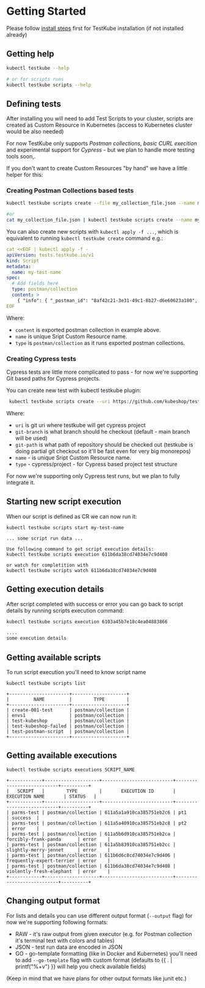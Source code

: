 # Getting Started 

Please follow [install steps](/docs/installing.md) first for TestKube installation (if not installed already)

## Getting help 

```sh
kubectl testkube --help 

# or for scripts runs
kubectl testkube scripts --help 
```

## Defining tests

After installing you will need to add Test Scripts to your cluster, scripts are created as Custom Resource in Kubernetes
(access to Kubernetes cluster would be also needed)

For now TestKube only supports  *Postman collections*, *basic CURL execition* and experimental support for *Cypress* - but we plan to handle more testing tools soon,.

If you don't want to create Custom Resources "by hand" we have a little helper for this: 

### Creating Postman Collections based tests

```sh
kubectl testkube scripts create --file my_collection_file.json --name my-test-name

#or 
cat my_collection_file.json | kubectl testkube scripts create --name my-test-name
```

You can also create new scripts with `kubectl apply -f ...`, 
which is equivalent to running `kubectl testkube create` command e.g.:

```yaml
cat <<EOF | kubectl apply -f -
apiVersion: tests.testkube.io/v1
kind: Script
metadata:
  name: my-test-name
spec:
  # Add fields here
  type: postman/collection
  content: >
    { "info": { "_postman_id": "8af42c21-3e31-49c1-8b27-d6e60623a180", "name": "Kubeshop", "schema": "https://schema.getpostman.com/json/collection/v2.1.0/collection.json" }, "item": [ { "name": "Home", "event": [ { "listen": "test", "script": { "exec": [ "pm.test(\"Body matches string\", function () {", "    pm.expect(pm.response.text()).to.include(\"K8s Accelerator\");", "});" ], "type": "text/javascript" } } ], "request": { "method": "GET", "header": [], "url": { "raw": "https://kubeshop.io/", "protocol": "https", "host": [ "kubeshop", "io" ], "path": [ "" ] } }, "response": [] }, { "name": "Team", "event": [ { "listen": "test", "script": { "exec": [ "pm.test(\"Status code is 200\", function () {", "    pm.response.to.have.status(200);", "});", "", "pm.test(\"Body matches string\", function () {", "    pm.expect(pm.response.text()).to.include(\"Jacek Wysocki\");", "});" ], "type": "text/javascript" } } ], "request": { "method": "GET", "header": [], "url": { "raw": "https://kubeshop.io/our-team", "protocol": "https", "host": [ "kubeshop", "io" ], "path": [ "our-team" ] } }, "response": [] } ] }
EOF
```

Where:

- `content` is exported postman collection in example above. 
- `name` is unique Sript Custom Resource name. 
- `type` is `postman/collection` as it runs exported postman collections.

### Creating Cypress tests

Cypress tests are little more complicated to pass - for now we're supporting Git based paths for Cypress projects.

You can create new test with kubectl testkube plugin: 

```sh
 kubectl testkube scripts create --uri https://github.com/kubeshop/testkube-executor-cypress.git --git-branch jacek/feature/git-checkout --git-path examples --name test-name --type cypress/project
```

Where: 
- `uri` is git uri where testkube will get cypress project
- `git-branch` is what branch should he checkout (default - main branch will be used)
- `git-path` is what path of repository should be checked out (testkube is doing partial git checkout so it'll be fast even for very big monorepos)
- `name` - is unique Sript Custom Resource name. 
- `type` - cypress/project - for Cypress based project test structure

For now we're supporting only Cypress test runs, but we plan to fully integrate it.


## Starting new script execution 

When our script is defined as CR we can now run it: 
```shell
kubectl testkube scripts start my-test-name 

... some script run data ...

Use following command to get script execution details:
kubectl testkube scripts execution 611b6da38cd74034e7c9d408

or watch for completition with
kubectl testkube scripts watch 611b6da38cd74034e7c9d408

```

## Getting execution details
After script completed with success or error you can go back to script details by running 
scripts execution command:

```sh
kubectl testkube scripts execution 6103a45b7e18c4ea04883866

....
some execution details
```

## Getting available scripts

To run script execution you'll need to know script name

```shell
kubectl testkube scripts list

+----------------------+--------------------+
|         NAME         |        TYPE        |
+----------------------+--------------------+
| create-001-test      | postman/collection |
| envs1                | postman/collection |
| test-kubeshop        | postman/collection |
| test-kubeshop-failed | postman/collection |
| test-postman-script  | postman/collection |
+----------------------+--------------------+

```
 
## Getting available executions

```shell
kubectl testkube scripts executions SCRIPT_NAME

+------------+--------------------+--------------------------+---------------------------+----------+
|   SCRIPT   |        TYPE        |       EXECUTION ID       |      EXECUTION NAME       | STATUS   |
+------------+--------------------+--------------------------+---------------------------+----------+
| parms-test | postman/collection | 611a5a1a910ca385751eb2c6 | pt1                       | success  |
| parms-test | postman/collection | 611a5a40910ca385751eb2c8 | pt2                       | error    |
| parms-test | postman/collection | 611a5b6d910ca385751eb2ca | forcibly-frank-panda      | error    |
| parms-test | postman/collection | 611a5b83910ca385751eb2cc | slightly-merry-jennet     | error    |
| parms-test | postman/collection | 611b6d6c8cd74034e7c9d406 | frequently-expert-terrier | error    |
| parms-test | postman/collection | 611b6da38cd74034e7c9d408 | violently-fresh-elephant  | error    |
+------------+--------------------+--------------------------+---------------------------+----------+
```

## Changing output format

For lists and details you can use different output format (`--output` flag) for now we're supporting following formats:

- RAW - it's raw output from given executor (e.g. for Postman collection it's terminal text with colors and tables)
- JSON - test run data are encoded in JSON 
- GO - go-template formatting (like in Docker and Kubernetes) you'll need to add `--go-template` flag with custom format (defaults to {{ . | printf("%+v") }} will help you check available fields) 

(Keep in mind that we have plans for other output formats like junit etc.)
